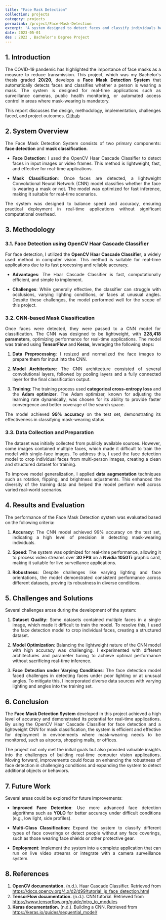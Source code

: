 ```yaml
---
title: "Face Mask Detection"
collection: projects
category: projects
permalink: /project/Face-Mask-Detection
excerpt: 'A system designed to detect faces and classify individuals based on their mask-wearing status.'
date: 2023-05-01
des : 2023 , Bachelor's Degree Project
---
```


## 1. Introduction

<p style="text-align: justify;">The COVID-19 pandemic has highlighted the importance of face masks as a measure to reduce transmission. This project, which was my Bachelor's thesis graded <strong>20/20</strong>, develops a <strong>Face Mask Detection System</strong> that automatically detects faces and classifies whether a person is wearing a mask. The system is designed for real-time applications such as surveillance cameras, public health monitoring, or automated access control in areas where mask-wearing is mandatory.</p>

<p style="text-align: justify;">This report discusses the design, methodology, implementation, challenges faced, and project outcomes. <a href="https://github.com/zahra-abbasi-vault/Face-Mask-Detection">Github</a></p>

## 2. System Overview

<p style="text-align: justify;">The Face Mask Detection System consists of two primary components: <strong>face detection</strong> and <strong>mask classification</strong>.</p>

- <p style="text-align: justify;"><strong>Face Detection</strong>: I used the OpenCV Haar Cascade Classifier to detect faces in input images or video frames. This method is lightweight, fast, and effective for real-time applications.</p>
- <p style="text-align: justify;"><strong>Mask Classification</strong>: Once faces are detected, a lightweight Convolutional Neural Network (CNN) model classifies whether the face is wearing a mask or not. The model was optimized for fast inference, making it suitable for real-time scenarios.</p>

<p style="text-align: justify;">The system was designed to balance speed and accuracy, ensuring practical deployment in real-time applications without significant computational overhead.</p>

## 3. Methodology

### 3.1. Face Detection using OpenCV Haar Cascade Classifier

<p style="text-align: justify;">For face detection, I utilized the <strong>OpenCV Haar Cascade Classifier</strong>, a widely used method in computer vision. This method is suitable for real-time applications due to its fast processing and reliable accuracy.</p>

- <p style="text-align: justify;"><strong>Advantages</strong>: The Haar Cascade Classifier is fast, computationally efficient, and simple to implement.</p>
- <p style="text-align: justify;"><strong>Challenges</strong>: While generally effective, the classifier can struggle with occlusions, varying lighting conditions, or faces at unusual angles. Despite these challenges, the model performed well for the scope of this project.</p>

### 3.2. CNN-based Mask Classification

<p style="text-align: justify;">Once faces were detected, they were passed to a CNN model for classification. The CNN was designed to be lightweight, with <strong>228,418 parameters</strong>, optimizing performance for real-time applications. The model was trained using <strong>TensorFlow</strong> and <strong>Keras</strong>, leveraging the following steps:</p>

1. <p style="text-align: justify;"><strong>Data Preprocessing</strong>: I resized and normalized the face images to prepare them for input into the CNN.</p>
2. <p style="text-align: justify;"><strong>Model Architecture</strong>: The CNN architecture consisted of several convolutional layers, followed by pooling layers and a fully connected layer for the final classification output.</p>
3. <p style="text-align: justify;"><strong>Training</strong>: The training process used <strong>categorical cross-entropy loss</strong> and the <strong>Adam optimizer</strong>. The Adam optimizer, known for adjusting the learning rate dynamically, was chosen for its ability to provide faster convergence and better coverage of the search space.</p>

<p style="text-align: justify;">The model achieved <strong>99% accuracy</strong> on the test set, demonstrating its effectiveness in classifying mask-wearing status.</p>

### 3.3. Data Collection and Preparation

<p style="text-align: justify;">The dataset was initially collected from publicly available sources. However, some images contained multiple faces, which made it difficult to train the model with single-face images. To address this, I used the face detection model to crop individual faces from multi-person images, creating a clean and structured dataset for training.</p>

<p style="text-align: justify;">To improve model generalization, I applied <strong>data augmentation</strong> techniques such as rotation, flipping, and brightness adjustments. This enhanced the diversity of the training data and helped the model perform well across varied real-world scenarios.</p>

## 4. Results and Evaluation

<p style="text-align: justify;">The performance of the Face Mask Detection system was evaluated based on the following criteria:</p>

1. <p style="text-align: justify;"><strong>Accuracy</strong>: The CNN model achieved 99% accuracy on the test set, indicating a high level of precision in detecting mask-wearing individuals.</p>
2. <p style="text-align: justify;"><strong>Speed</strong>: The system was optimized for real-time performance, allowing it to process video streams over <strong>30 FPS</strong> on a <strong>Nvidia 1050Ti</strong> graphic card, making it suitable for live surveillance applications.</p>
3. <p style="text-align: justify;"><strong>Robustness</strong>: Despite challenges like varying lighting and face orientations, the model demonstrated consistent performance across different datasets, proving its robustness in diverse conditions.</p>

## 5. Challenges and Solutions

<p style="text-align: justify;">Several challenges arose during the development of the system:</p>

1. <p style="text-align: justify;"><strong>Dataset Quality</strong>: Some datasets contained multiple faces in a single image, which made it difficult to train the model. To resolve this, I used the face detection model to crop individual faces, creating a structured dataset.</p>
2. <p style="text-align: justify;"><strong>Model Optimization</strong>: Balancing the lightweight nature of the CNN model with high accuracy was challenging. I experimented with different architectures and parameter tuning to achieve optimal performance without sacrificing real-time inference.</p>
3. <p style="text-align: justify;"><strong>Face Detection under Varying Conditions</strong>: The face detection model faced challenges in detecting faces under poor lighting or at unusual angles. To mitigate this, I incorporated diverse data sources with varying lighting and angles into the training set.</p>

## 6. Conclusion

<p style="text-align: justify;">The <strong>Face Mask Detection System</strong> developed in this project achieved a high level of accuracy and demonstrated its potential for real-time applications. By using the OpenCV Haar Cascade Classifier for face detection and a lightweight CNN for mask classification, the system is efficient and effective for deployment in environments where mask-wearing needs to be monitored, such as airports, shopping malls, or offices.</p>

<p style="text-align: justify;">The project not only met the initial goals but also provided valuable insights into the challenges of building real-time computer vision applications. Moving forward, improvements could focus on enhancing the robustness of face detection in challenging conditions and expanding the system to detect additional objects or behaviors.</p>

## 7. Future Work

<p style="text-align: justify;">Several areas could be explored for future improvements:</p>

- <p style="text-align: justify;"><strong>Improved Face Detection</strong>: Use more advanced face detection algorithms such as <strong>YOLO</strong> for better accuracy under difficult conditions (e.g., low light, side profiles).</p>
- <p style="text-align: justify;"><strong>Multi-Class Classification</strong>: Expand the system to classify different types of face coverings or detect people without any face coverings, such as those wearing face shields or other protective gear.</p>
- <p style="text-align: justify;"><strong>Deployment</strong>: Implement the system into a complete application that can run on live video streams or integrate with a camera surveillance system.</p>

## 8. References

1. <strong>OpenCV documentation.</strong> (n.d.). Haar Cascade Classifier. Retrieved from <a href="https://docs.opencv.org/4.x/d2/d99/tutorial_js_face_detection.html">https://docs.opencv.org/4.x/d2/d99/tutorial_js_face_detection.html</a>
2. <strong>TensorFlow documentation.</strong> (n.d.). CNN tutorial. Retrieved from <a href="https://www.tensorflow.org/guide/intro_to_modules">https://www.tensorflow.org/guide/intro_to_modules</a>
3. <strong>Keras documentation.</strong> (n.d.). Building a CNN. Retrieved from <a href="https://keras.io/guides/sequential_model/">https://keras.io/guides/sequential_model/</a>
